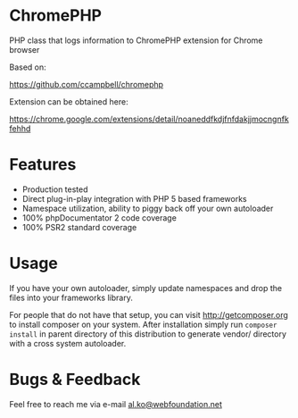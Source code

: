 ChromePHP
===========

PHP class that logs information to ChromePHP extension for Chrome browser

Based on:

https://github.com/ccampbell/chromephp

Extension can be obtained here:

https://chrome.google.com/extensions/detail/noaneddfkdjfnfdakjjmocngnfkfehhd

Features
===========
- Production tested 
- Direct plug-in-play integration with PHP 5 based frameworks
- Namespace utilization, ability to piggy back off your own autoloader
- 100% phpDocumentator 2 code coverage
- 100% PSR2 standard coverage

Usage
===========
If you have your own autoloader, simply update namespaces and drop the files
into your frameworks library.

For people that do not have that setup, you can visit http://getcomposer.org to install
composer on your system. After installation simply run `composer install` in parent
directory of this distribution to generate vendor/ directory with a cross system autoloader.

Bugs & Feedback
===========
Feel free to reach me via e-mail al.ko@webfoundation.net

